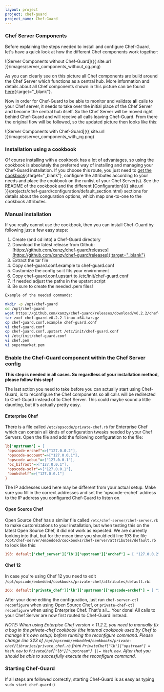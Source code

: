 ```yaml
---
layout: project
project: chef-guard
project_name: Chef-Guard
---
```


### Chef Server Components
Before explaining the steps needed to install and configure Chef-Guard, let's have a quick look at how the different Chef components work together:

![Server Components without Chef-Guard]({{ site.url }}/images/server_components_without_cg.png)

As you can clearly see on this picture all Chef components are build around the Chef Server which functions as a central hub. More information and details about all Chef components shown in this picture can be found [here](http://docs.opscode.com/server_components.html){:target="_blank"}.

Now in order for Chef-Guard to be able to monitor and validate **all** calls to your Chef server, it needs to take over the initial place of the Chef Server and become the central hub itself. So the Chef Server will be moved right behind Chef-Guard and will receive all calls leaving Chef-Guard. From there the original flow will be followed, so the updated picture then looks like this:

![Server Components with Chef-Guard]({{ site.url }}/images/server_components_with_cg.png)

### Installation using a cookbook
Of course installing with a cookbook has a lot of advantages, so using the cookbook is absolutely the preferred way of installing and managing your Chef-Guard installation. If you choose this route, you just need to [get the cookbook](https://supermarket.getchef.com/cookbooks/chef-guard){:target="_blank"}, configure the attributes according to your needs and place the cookbook on the runlist of your Chef Server(s). See the README of the cookbook and the different [Configuration]({{ site.url }}/projects/chef-guard/configuration/default_section.html) sections for details about the conguration options, which map one-to-one to the cookbook attributes.

### Manual installation
If you really cannot use the cookbook, then you can install Chef-Guard by following just a few easy steps:

1.  Create (and cd into) a Chef-Guard directory
2.  Download the latest release from Github: [https://github.com/xanzy/chef-guard/releases](https://github.com/xanzy/chef-guard/releases){:target="_blank"}
3.  Extract the tar file
4.  Copy chef-guard.conf.example to chef-guard.conf
5.  Customize the config so it fits your environment
6.  Copy chef-guard.conf.upstart to /etc/init/chef-guard.conf
7.  If needed adjust the paths in the upstart script
8.  Be sure to create the needed .pem files!

~~~ bash
Example of the needed commands:

mkdir -p /opt/chef-guard
cd /opt/chef-guard
wget https://github.com/xanzy/chef-guard/releases/download/v0.2.2/chef-guard-v0.2.2-linux-x64.tar.gz
tar zxof chef-guard-v0.2.2-linux-x64.tar.gz
cp chef-guard.conf.example chef-guard.conf
vi chef-guard.conf
cp chef-guard.conf.upstart /etc/init/chef-guard.conf
vi /etc/init/chef-guard.conf
vi chef.pem
vi supermarket.pem
~~~

### Enable the Chef-Guard component within the Chef Server config
**This step is needed in all cases. So regardless of your installation method, please follow this step!**

The last action you need to take before you can actually start using Chef-Guard, is to reconfigure the Chef components so all calls will be redirected to Chef-Guard instead of to Chef Server. This could maybe sound a little daunting, but it's actually pretty easy.

#### Enterprise Chef
There is a file called `/etc/opscode/private-chef.rb` for Enterprise Chef which can contain all kinds of configuration tweaks needed by your Chef Servers. Open the file and add the following configuration to the file:

~~~ ini
lb['upstream'] = {
 "opscode-erchef"=>["127.0.0.2"],
 "opscode-account"=>["127.0.0.1"],
 "opscode-webui"=>["127.0.0.1"],
 "oc_bifrost"=>["127.0.0.1"],
 "opscode-solr"=>["127.0.0.1"],
 "bookshelf"=>["127.0.0.1"]
}
~~~

The IP addresses used here may be different from your actual setup. Make sure you fill in the correct addresses and set the 'opscode-erchef' address to the IP address you configured Chef-Guard to listen on.

#### Open Source Chef
Open Source Chef has a similar file called `/etc/chef-server/chef-server.rb` to make customizations to your installation, but when testing this on the latest Open Source Chef, it did not work as expected. We are currently looking into that, but for the mean time you should edit line 193 the file `/opt/chef-server/embedded/cookbooks/chef-server/attributes/default.rb` to look like this:

~~~ ini
193: default['chef_server']['lb']['upstream']['erchef'] = [ "127.0.0.2" ]
~~~

#### Chef 12
In case you're using Chef 12 you need to edit `/opt/opscode/embedded/cookbooks/private-chef/attributes/default.rb`:

~~~ ini
266: default['private_chef']['lb']['upstream']['opscode-erchef'] = [ "127.0.0.2" ]
~~~

After your done editing the configuration, just run `chef-server-ctl reconfigure` when using Open Source Chef, or `private-chef-ctl reconfigure` when using Enterprise Chef. That's all... Your done! All calls to your Chef Server are now first routed to Chef-Guard instead.

_NOTE:  When using Enterpise Chef version < 11.2.2, you need to manually fix a bug in the private-chef cookbook (the internal cookbook used by Chef to manage it's own setup) before running the reconfigure command. Please change line 323 of `/opt/opscode/embedded/cookbooks/private-chef/libraries/private_chef.rb` from `PrivateChef["lb"]["upstream"] = Mash.new` to `PrivateChef["lb"]["upstream"] ||= Mash.new`. After that you should be able to succesfully execute the reconfigure command._

### Starting Chef-Guard
If all steps are followed correctly, starting Chef-Guard is as easy as typing `sudo start chef-guard` :)

